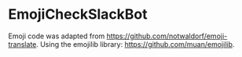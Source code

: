 # EmojiCheckSlackBot

Emoji code was adapted from https://github.com/notwaldorf/emoji-translate. Using the emojilib library: https://github.com/muan/emojilib.
